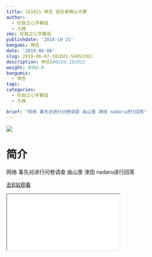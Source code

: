 ```yaml
---
title: 181021 神舌 组合爱确认大赛
author:
  - 伦敦之心字幕组
  - 九條
zmz: 伦敦之心字幕组
publishdate: '2018-10-21'
bangumi: 神舌
date: '2019-06-08'
slug: 2019-06-07-181021-54853361
description: 神舌&#8226;181021
weight: 9392.0
bangumis:
  - 神舌
tags:
categories:
  - 伦敦之心字幕组
  - 九條

brief: "网络 事先对进行问卷调查 由山里 津田 nadaru进行回答"
---
```

![](https://raw.githubusercontent.com/tcgriffith/owaraisite/master/static/tmpimg/7a39d6868bf886011da07c8dc19a0c9ac14d8dfc.jpg.480.jpg)
# 简介  
网络
事先对进行问卷调查 由山里 津田 nadaru进行回答  

[去B站观看](https://www.bilibili.com/video/av54853361/)
<div class ="resp-container"><iframe class="testiframe" src="//player.bilibili.com/player.html?aid=54853361"", scrolling="no", allowfullscreen="true" > </iframe></div> 
